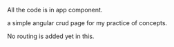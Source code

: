 All the code is in app component.

a simple angular crud page for my practice of concepts.

No routing is added yet in this.
